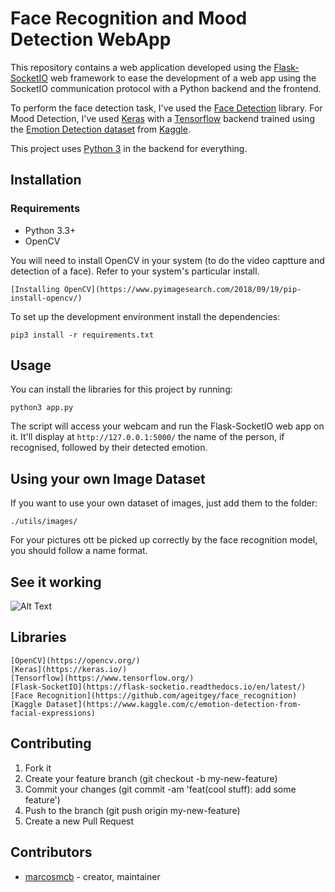 

# Face Recognition and Mood Detection WebApp

This repository contains a web application developed using the [Flask-SocketIO](http://flask-socketio.readthedocs.io/en/latest/) web framework to ease the development of a web app using the SocketIO communication protocol with a Python backend and the frontend.

To perform the face detection task, I've used the [Face Detection](https://github.com/ageitgey/face_recognition) library.
For Mood Detection, I've used [Keras](https://keras.io/) with a [Tensorflow](https://www.tensorflow.org/) backend trained using the [Emotion Detection dataset](https://www.kaggle.com/c/emotion-detection-from-facial-expressions) from [Kaggle](https://www.kaggle.com/).

This project uses [Python 3](https://docs.python.org/3/) in the backend for everything.

## Installation

### Requirements

  * Python 3.3+
  * OpenCV

You will need to install OpenCV in your system (to do the video captture and detection of a face). Refer to your system's particular install.

    [Installing OpenCV](https://www.pyimagesearch.com/2018/09/19/pip-install-opencv/)

To set up the development environment install the dependencies:

    pip3 install -r requirements.txt

## Usage

You can install the libraries for this project by running:

```
python3 app.py
```

The script will access your webcam and run the Flask-SocketIO web app on it.
It'll display at ```http://127.0.0.1:5000/``` the name of the person, if recognised, followed by their detected emotion.

## Using your own Image Dataset

If you want to use your own dataset of images, just add them to the folder:

``` ./utils/images/ ```

For your pictures ott be picked up correctly by the face recognition model, you should follow a name format.


## See it working

![Alt Text](docs/example.gif)


## Libraries

    [OpenCV](https://opencv.org/)
    [Keras](https://keras.io/)
    [Tensorflow](https://www.tensorflow.org/)
    [Flask-SocketIO](https://flask-socketio.readthedocs.io/en/latest/)
    [Face Recognition](https://github.com/ageitgey/face_recognition)
    [Kaggle Dataset](https://www.kaggle.com/c/emotion-detection-from-facial-expressions)

## Contributing

1. Fork it
2. Create your feature branch (git checkout -b my-new-feature)
3. Commit your changes (git commit -am 'feat(cool stuff): add some feature')
4. Push to the branch (git push origin my-new-feature)
5. Create a new Pull Request

## Contributors

- [marcosmcb](https://github.com/marcosmcb) - creator, maintainer
